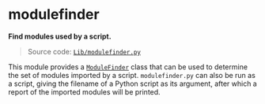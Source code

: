 # modulefinder

**Find modules used by a script.**

> Source code: [`Lib/modulefinder.py`](https://github.com/python/cpython/tree/3.12/Lib/modulefinder.py)

This module provides a [`ModuleFinder`](/modules/modulefinder/ModuleFinder/) class that can be used to determine the set of modules imported by a script. `modulefinder.py` can also be run as a script, giving the filename of a Python script as its argument, after which a report of the imported modules will be printed.